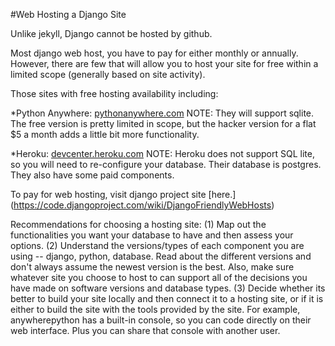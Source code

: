 #Web Hosting a Django Site

Unlike jekyll, Django cannot be hosted by github.

Most django web host, you have to pay for either monthly or annually. However, there are few that will allow you to host your site for free within a limited scope (generally based on site activity).

Those sites with free hosting availability including:

*Python Anywhere:  [pythonanywhere.com](https://www.pythonanywhere.com/pricing/)
NOTE: They will support sqlite. The free version is pretty limited in scope, but the hacker version for a flat $5 a month adds a little bit more functionality. 

*Heroku: [devcenter.heroku.com](https://devcenter.heroku.com/articles/getting-started-with-django)
NOTE: Heroku does not support SQL lite, so you will need to re-configure your database. Their database is postgres. They also have some paid components.

To pay for web hosting, visit django project site [here.] (https://code.djangoproject.com/wiki/DjangoFriendlyWebHosts)

Recommendations for choosing a hosting site:
(1) Map out the functionalities you want your database to have and then assess your options.
(2) Understand the versions/types of each component you are using -- django, python, database.  Read about the different versions and don't always assume the newest version is the best.  Also, make sure whatever site you choose to host to can support all of the decisions you have made on software versions and database types.
(3) Decide whether its better to build your site locally and then connect it to a hosting site, or if it is either to build the site with the tools provided by the site. For example, anywherepython has a built-in console, so you can code directly on their web interface. Plus you can share that console with another user. 
